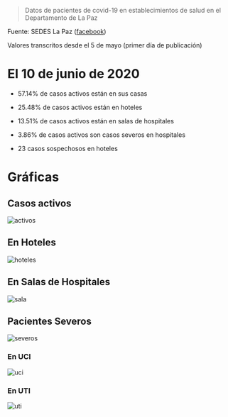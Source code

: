 > Datos de pacientes de covid-19 en establecimientos de salud en el Departamento de La Paz

Fuente: SEDES La Paz ([facebook](https://www.facebook.com/Sedeslp/photos/))

Valores transcritos desde el 5 de mayo (primer día de publicación)

# El 10 de junio de 2020

- 57.14% de casos activos están en sus casas

- 25.48% de casos activos están en hoteles

- 13.51% de casos activos están en salas de hospitales

- 3.86% de casos activos son casos severos en hospitales

- 23 casos sospechosos en hoteles

# Gráficas

## Casos activos

![activos](plots/activos.png)

## En Hoteles

![hoteles](plots/hospitel.png)

## En Salas de Hospitales

![sala](plots/sala.png)

## Pacientes Severos

![severos](plots/severos.png)

### En UCI

![uci](plots/uci.png)

### En UTI

![uti](plots/uti.png)